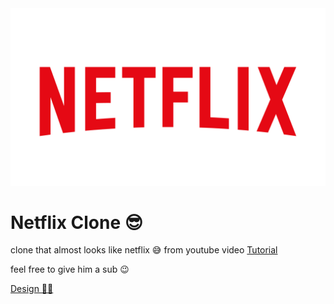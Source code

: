 <img src="./assets/images/netflix_logo.png" />

# Netflix Clone 😎

clone that almost looks like netflix 😅 from youtube video <a href="https://www.youtube.com/watch?v=sgfMdhV4HQI">Tutorial</a>

feel free to give him a sub 😉



<a href="https://dribbble.com/shots/5026483-Netflix-Mobile-App-Redesign/">Design 👨‍🎨</a>